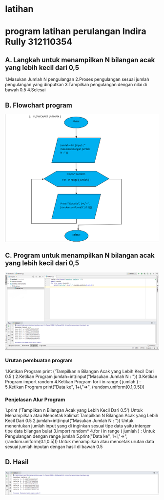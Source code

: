 # latihan
# program latihan perulangan Indira Rully 312110354

## A. Langkah untuk menampilkan N bilangan acak yang lebih kecil dari 0,5
1.Masukan Jumlah N pengulangan
2.Proses pengulangan sesuai jumlah pengulangan yang dinputkan
3.Tampilkan pengulangan dengan nilai di bawah 0.5
4.Selesai

## B. Flowchart program
![img](Screenshot/ss1.png)

## C. Program untuk menampilkan N bilangan acak yang lebih kecil dari 0,5
![img](Screenshot/ss2.png)

### Urutan pembuatan program
1.Ketikan Program print ('Tampilkan n Bilangan Acak yang Lebih Kecil Dari 0.5')
2.Ketikan Program jumlah=int(input("Masukan Jumlah N : "))
3.Ketikan Program import random
4.Ketikan Program for i in range ( jumlah ) :
5.Ketikan Program print("Data ke", 1+i,"=>", (random.uniform(0.1,0.5)))

### Penjelasan Alur Program
1.print ('Tampilkan n Bilangan Acak yang Lebih Kecil Dari 0.5') Untuk Menampilkan atau Mencetak kalimat Tampilkan N Bilangan Acak yang Lebih Kecil Dari 0.5
2.jumlah=int(input("Masukan Jumlah N : ")) Untuk menentukan jumlah input yang di inginkan sesuai tipe data yaitu interger tipe data bilangan bulat
3.import random*
4.for i in range ( jumlah ) : Untuk Pengulangan dengan range jumlah
5.print("Data ke", 1+i,"=>", (random.uniform(0.1,0.5))) Untuk menampilkan atau mencetak urutan data sesuai jumlah inputan dengan hasil di bawah 0.5

## D. Hasil
![img](Screenshot/ss3.png)